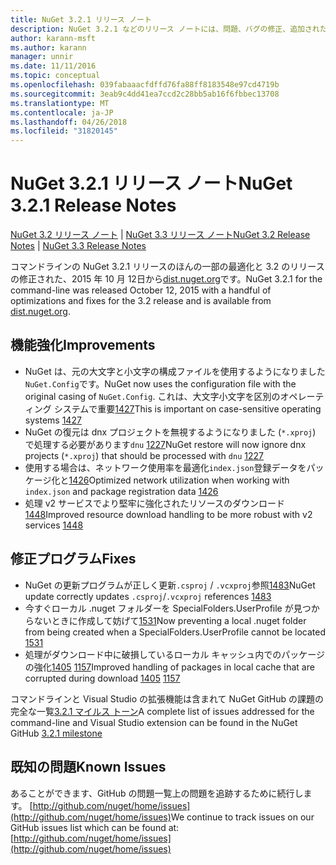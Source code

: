 ```yaml
---
title: NuGet 3.2.1 リリース ノート
description: NuGet 3.2.1 などのリリース ノートには、問題、バグの修正、追加された機能、および Dcr が知られています。
author: karann-msft
ms.author: karann
manager: unnir
ms.date: 11/11/2016
ms.topic: conceptual
ms.openlocfilehash: 039fabaaacfdffd76fa88ff8183548e97cd4719b
ms.sourcegitcommit: 3eab9c4dd41ea7ccd2c28bb5ab16f6fbbec13708
ms.translationtype: MT
ms.contentlocale: ja-JP
ms.lasthandoff: 04/26/2018
ms.locfileid: "31820145"
---
```

# <a name="nuget-321-release-notes"></a><span data-ttu-id="59e93-103">NuGet 3.2.1 リリース ノート</span><span class="sxs-lookup"><span data-stu-id="59e93-103">NuGet 3.2.1 Release Notes</span></span>

<span data-ttu-id="59e93-104">[NuGet 3.2 リリース ノート](../release-notes/nuget-3.2.md) | [NuGet 3.3 リリース ノート](../release-notes/nuget-3.3.md)</span><span class="sxs-lookup"><span data-stu-id="59e93-104">[NuGet 3.2 Release Notes](../release-notes/nuget-3.2.md) | [NuGet 3.3 Release Notes](../release-notes/nuget-3.3.md)</span></span>

<span data-ttu-id="59e93-105">コマンドラインの NuGet 3.2.1 リリースのほんの一部の最適化と 3.2 のリリースの修正された、2015 年 10 月 12日から[dist.nuget.org](http://dist.nuget.org/index.html)です。</span><span class="sxs-lookup"><span data-stu-id="59e93-105">NuGet 3.2.1 for the command-line was released October 12, 2015 with a handful of optimizations and fixes for the 3.2 release and is available from [dist.nuget.org](http://dist.nuget.org/index.html).</span></span>

## <a name="improvements"></a><span data-ttu-id="59e93-106">機能強化</span><span class="sxs-lookup"><span data-stu-id="59e93-106">Improvements</span></span>

* <span data-ttu-id="59e93-107">NuGet は、元の大文字と小文字の構成ファイルを使用するようになりました`NuGet.Config`です。</span><span class="sxs-lookup"><span data-stu-id="59e93-107">NuGet now uses the configuration file with the original casing of `NuGet.Config`.</span></span>  <span data-ttu-id="59e93-108">これは、大文字小文字を区別のオペレーティング システムで重要[1427](https://github.com/NuGet/Home/issues/1427)</span><span class="sxs-lookup"><span data-stu-id="59e93-108">This is important on case-sensitive operating systems [1427](https://github.com/NuGet/Home/issues/1427)</span></span>
* <span data-ttu-id="59e93-109">NuGet の復元は dnx プロジェクトを無視するようになりました (`*.xproj`) で処理する必要があります`dnu` [1227](https://github.com/NuGet/Home/issues/1227)</span><span class="sxs-lookup"><span data-stu-id="59e93-109">NuGet restore will now ignore dnx projects (`*.xproj`) that should be processed with `dnu` [1227](https://github.com/NuGet/Home/issues/1227)</span></span>
* <span data-ttu-id="59e93-110">使用する場合は、ネットワーク使用率を最適化`index.json`登録データをパッケージ化と[1426](https://github.com/NuGet/Home/issues/1426)</span><span class="sxs-lookup"><span data-stu-id="59e93-110">Optimized network utilization when working with `index.json` and package registration data [1426](https://github.com/NuGet/Home/issues/1426)</span></span>
* <span data-ttu-id="59e93-111">処理 v2 サービスでより堅牢に強化されたリソースのダウンロード[1448](https://github.com/NuGet/Home/issues/1448)</span><span class="sxs-lookup"><span data-stu-id="59e93-111">Improved resource download handling to be more robust with v2 services [1448](https://github.com/NuGet/Home/issues/1448)</span></span>

## <a name="fixes"></a><span data-ttu-id="59e93-112">修正プログラム</span><span class="sxs-lookup"><span data-stu-id="59e93-112">Fixes</span></span>

* <span data-ttu-id="59e93-113">NuGet の更新プログラムが正しく更新`.csproj` / `.vcxproj`参照[1483](https://github.com/NuGet/Home/issues/1483)</span><span class="sxs-lookup"><span data-stu-id="59e93-113">NuGet update correctly updates `.csproj`/`.vcxproj` references [1483](https://github.com/NuGet/Home/issues/1483)</span></span>
* <span data-ttu-id="59e93-114">今すぐローカル .nuget フォルダーを SpecialFolders.UserProfile が見つからないときに作成して妨げて[1531](https://github.com/NuGet/Home/issues/1531)</span><span class="sxs-lookup"><span data-stu-id="59e93-114">Now preventing a local .nuget folder from being created when a SpecialFolders.UserProfile cannot be located [1531](https://github.com/NuGet/Home/issues/1531)</span></span>
* <span data-ttu-id="59e93-115">処理がダウンロード中に破損しているローカル キャッシュ内でのパッケージの強化[1405](https://github.com/NuGet/Home/issues/1405) [1157](https://github.com/NuGet/Home/issues/1157)</span><span class="sxs-lookup"><span data-stu-id="59e93-115">Improved handling of packages in local cache that are corrupted during download [1405](https://github.com/NuGet/Home/issues/1405) [1157](https://github.com/NuGet/Home/issues/1157)</span></span>

<span data-ttu-id="59e93-116">コマンドラインと Visual Studio の拡張機能は含まれて NuGet GitHub の課題の完全な一覧[3.2.1 マイルス トーン](https://github.com/NuGet/Home/issues?q=milestone%3A3.2.1+is%3Aclosed)</span><span class="sxs-lookup"><span data-stu-id="59e93-116">A complete list of issues addressed for the command-line and Visual Studio extension can be found in the NuGet GitHub [3.2.1 milestone](https://github.com/NuGet/Home/issues?q=milestone%3A3.2.1+is%3Aclosed)</span></span>

## <a name="known-issues"></a><span data-ttu-id="59e93-117">既知の問題</span><span class="sxs-lookup"><span data-stu-id="59e93-117">Known Issues</span></span>

<span data-ttu-id="59e93-118">あることができます、GitHub の問題一覧上の問題を追跡するために続行します。 [http://github.com/nuget/home/issues](http://github.com/nuget/home/issues)</span><span class="sxs-lookup"><span data-stu-id="59e93-118">We continue to track issues on our GitHub issues list which can be found at: [http://github.com/nuget/home/issues](http://github.com/nuget/home/issues)</span></span>
